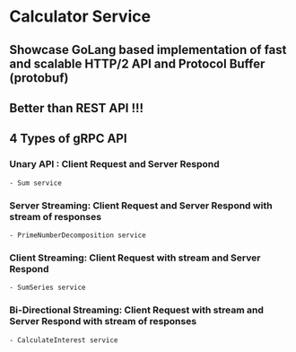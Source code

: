 # Calculator Service
## Showcase GoLang based implementation of fast and scalable HTTP/2 API and Protocol Buffer (protobuf) 
## Better than REST API !!!

## 4 Types of gRPC API
### Unary API : Client Request and Server Respond
    - Sum service
### Server Streaming: Client Request and Server Respond with stream of responses
    - PrimeNumberDecomposition service
### Client Streaming: Client Request with stream and Server Respond 
    - SumSeries service
### Bi-Directional Streaming: Client Request with stream and Server Respond with stream of responses
    - CalculateInterest service